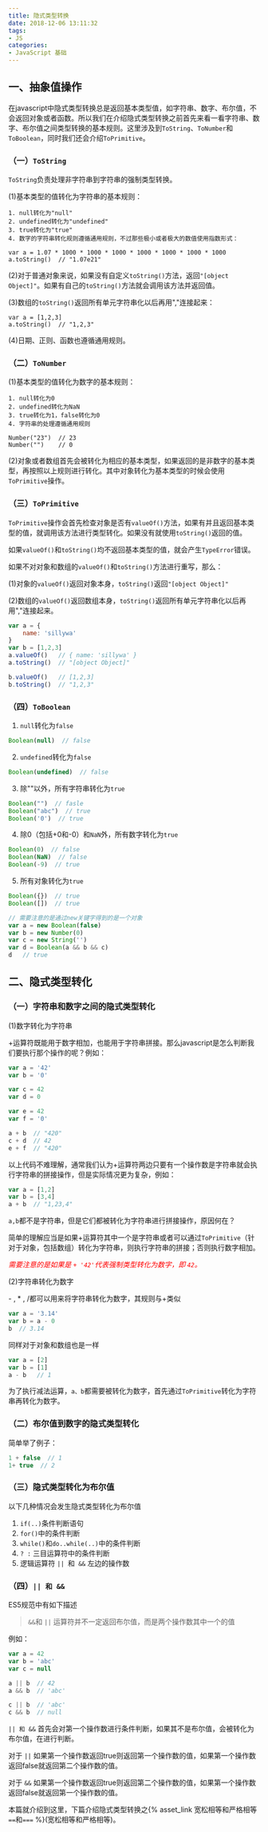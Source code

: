 ```yaml
---
title: 隐式类型转换
date: 2018-12-06 13:11:32
tags:
- JS
categories:
- JavaScript 基础
---
```

## 一、抽象值操作
在javascript中隐式类型转换总是返回基本类型值，如字符串、数字、布尔值，不会返回对象或者函数。所以我们在介绍隐式类型转换之前首先来看一看字符串、数字、布尔值之间类型转换的基本规则。这里涉及到`ToString`、`ToNumber`和`ToBoolean`，同时我们还会介绍`ToPrimitive`。

<!-- more -->

### （一）`ToString`

`ToString`负责处理非字符串到字符串的强制类型转换。

(1)基本类型的值转化为字符串的基本规则：

    1. null转化为"null"
    2. undefined转化为"undefined" 
    3. true转化为"true"
    4. 数字的字符串转化规则遵循通用规则，不过那些极小或者极大的数值使用指数形式：
    
    var a = 1.07 * 1000 * 1000 * 1000 * 1000 * 1000 * 1000 * 1000
    a.toString()  // "1.07e21"
    
(2)对于普通对象来说，如果没有自定义`toString()`方法，返回`"[object Object]"`。如果有自己的`toString()`方法就会调用该方法并返回值。

(3)数组的`toString()`返回所有单元字符串化以后再用","连接起来：
    
    var a = [1,2,3]
    a.toString()  // "1,2,3"
    
(4)日期、正则、函数也遵循通用规则。
### （二）`ToNumber`
(1)基本类型的值转化为数字的基本规则：

    1. null转化为0
    2. undefined转化为NaN
    3. true转化为1，false转化为0
    4. 字符串的处理遵循通用规则
    
    Number("23")  // 23
    Number("")    // 0
    

(2)对象或者数组首先会被转化为相应的基本类型，如果返回的是非数字的基本类型，再按照以上规则进行转化。其中对象转化为基本类型的时候会使用`ToPrimitive`操作。
### （三）`ToPrimitive`
`ToPrimitive`操作会首先检查对象是否有`valueOf()`方法，如果有并且返回基本类型的值，就调用该方法进行类型转化。如果没有就使用`toString()`返回的值。

如果`valueOf()`和`toString()`均不返回基本类型的值，就会产生`TypeError`错误。

如果不对对象和数组的`valueOf()`和`toString()`方法进行重写，那么：

(1)对象的`valueOf()`返回对象本身，`toString()`返回`"[object Object]"`

(2)数组的`valueOf()`返回数组本身，`toString()`返回所有单元字符串化以后再用","连接起来。
```js
var a = {
    name: 'sillywa'
}
var b = [1,2,3]
a.valueOf()   // { name: 'sillywa' }
a.toString()  // "[object Object]"

b.valueOf()   // [1,2,3]
b.toString()  // "1,2,3"
```
### （四）`ToBoolean`
1. `null`转化为`false`
```js
Boolean(null)  // false
```
2. `undefined`转化为`false`
```js
Boolean(undefined)  // false
```
3. 除""以外，所有字符串转化为`true`
```js
Boolean("")  // fasle
Boolean("abc")  // true
Boolean('0')  // true
```
4. 除0（包括+0和-0）和`NaN`外，所有数字转化为`true`
```js
Boolean(0)  // false
Boolean(NaN)  // false
Boolean(-9)  // true
```
5. 所有对象转化为`true`
```js
Boolean({})  // true
Boolean([])  // true

// 需要注意的是通过new关键字得到的是一个对象
var a = new Boolean(false)
var b = new Number(0)
var c = new String('')
var d = Boolean(a && b && c)
d   // true
```
## 二、隐式类型转化
### （一）字符串和数字之间的隐式类型转化
(1)数字转化为字符串
 
\+运算符既能用于数字相加，也能用于字符串拼接。那么javascript是怎么判断我们要执行那个操作的呢？例如：
```js
var a = '42'
var b = '0'

var c = 42
var d = 0

var e = 42
var f = '0'

a + b  // "420"
c + d  // 42
e + f  // "420"
```
以上代码不难理解，通常我们认为\+运算符两边只要有一个操作数是字符串就会执行字符串的拼接操作，但是实际情况更为复杂，例如：
```js
var a = [1,2]
var b = [3,4]
a + b  // "1,23,4"
```
`a,b`都不是字符串，但是它们都被转化为字符串进行拼接操作，原因何在？

简单的理解应当是如果\+运算符其中一个是字符串或者可以通过`ToPrimitive`（针对于对象，包括数组）转化为字符串，则执行字符串的拼接；否则执行数字相加。

<em style="color:red">需要注意的是如果是 `+ '42'`代表强制类型转化为数字，即 `42`。</em>

(2)字符串转化为数字

\- , \* , /都可以用来将字符串转化为数字，其规则与\+类似
```js
var a = '3.14'
var b = a - 0
b  // 3.14
```
同样对于对象和数组也是一样
```js
var a = [2]
var b = [1]
a - b   // 1
```
为了执行减法运算，`a、b`都需要被转化为数字，首先通过`ToPrimitive`转化为字符串再转化为数字。
### （二）布尔值到数字的隐式类型转化
简单举了例子：
```js
1 + false  // 1
1+ true  // 2
```
### （三）隐式类型转化为布尔值
以下几种情况会发生隐式类型转化为布尔值
1. `if(..)`条件判断语句
2. `for()`中的条件判断
3. `while()`和`do..while(..)`中的条件判断
4. `? :` 三目运算符中的条件判断
5. 逻辑运算符 `|| `和` &&` 左边的操作数

### （四）`|| 和 &&`
ES5规范中有如下描述

> `&&`和 `||` 运算符并不一定返回布尔值，而是两个操作数其中一个的值

例如：
```js
var a = 42
var b = 'abc'
var c = null

a || b  // 42
a && b  // 'abc'

c || b  // 'abc'
c && b  // null
```
`|| 和 &&` 首先会对第一个操作数进行条件判断，如果其不是布尔值，会被转化为布尔值，在进行判断。

对于 `||` 如果第一个操作数返回true则返回第一个操作数的值，如果第一个操作数返回false就返回第二个操作数的值。

对于 `&&` 如果第一个操作数返回true则返回第二个操作数的值，如果第一个操作数返回false就返回第一个操作数的值。

本篇就介绍到这里，下篇介绍隐式类型转换之{% asset_link 宽松相等和严格相等 `==`和`===` %}(宽松相等和严格相等)。
